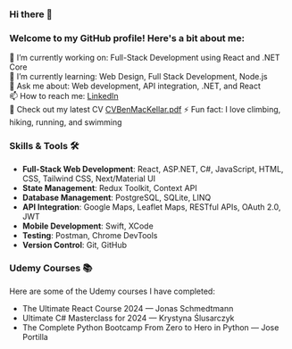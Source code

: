 ### Hi there 👋

### Welcome to my GitHub profile! Here's a bit about me:

🔭 I’m currently working on: Full-Stack Development using React and .NET Core  
🌱 I’m currently learning: Web Design, Full Stack Development, Node.js  
💬 Ask me about: Web development, API integration, .NET, and React  
📫 How to reach me: [LinkedIn](https://www.linkedin.com/in/ben-mackellar-7b41a7189/)  
📝 Check out my latest CV  [CVBenMacKellar.pdf](https://github.com/user-attachments/files/16966390/CVBenMacKellar.pdf)
⚡ Fun fact: I love climbing, hiking, running, and swimming  

### Skills & Tools 🛠

- **Full-Stack Web Development**: React, ASP.NET, C#, JavaScript, HTML, CSS, Tailwind CSS, Next/Material UI  
- **State Management**: Redux Toolkit, Context API  
- **Database Management**: PostgreSQL, SQLite, LINQ  
- **API Integration**: Google Maps, Leaflet Maps, RESTful APIs, OAuth 2.0, JWT  
- **Mobile Development**: Swift, XCode  
- **Testing**: Postman, Chrome DevTools  
- **Version Control**: Git, GitHub  

### Udemy Courses 📚

Here are some of the Udemy courses I have completed:

- The Ultimate React Course 2024 — Jonas Schmedtmann  
- Ultimate C# Masterclass for 2024 — Krystyna Ślusarczyk  
- The Complete Python Bootcamp From Zero to Hero in Python — Jose Portilla
